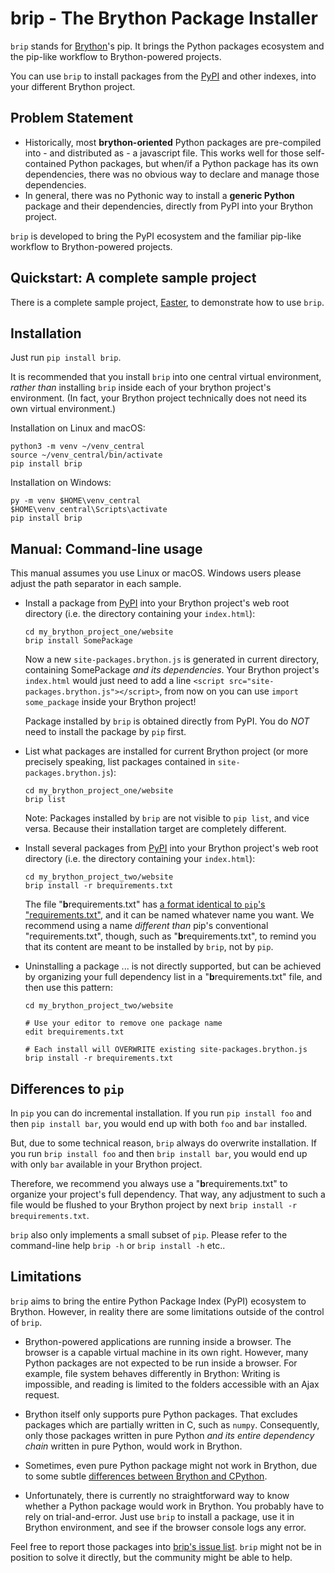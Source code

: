 # brip - The Brython Package Installer

`brip` stands for [Brython](https://brython.info/)'s pip.
It brings the Python packages ecosystem and the pip-like workflow to Brython-powered projects.

You can use `brip` to install packages from the [PyPI](https://pypi.org) and other indexes, into your different Brython project.


## Problem Statement

* Historically, most **brython-oriented** Python packages are
  pre-compiled into - and distributed as - a javascript file.
  This works well for those self-contained Python packages,
  but when/if a Python package has its own dependencies,
  there was no obvious way to declare and manage those dependencies.
* In general, there was no Pythonic way to install a **generic Python** package
  and their dependencies, directly from PyPI into your Brython project.

`brip` is developed to bring the PyPI ecosystem and the familiar pip-like workflow
to Brython-powered projects.


## Quickstart: A complete sample project

There is a complete sample project, [Easter](https://github.com/rayluo/easter),
to demonstrate how to use `brip`.


## Installation

Just run `pip install brip`.

It is recommended that you install `brip` into one central virtual environment,
*rather than* installing `brip` inside each of your brython project's environment.
(In fact, your Brython project technically does not need its own virtual environment.)

Installation on Linux and macOS:

```
python3 -m venv ~/venv_central
source ~/venv_central/bin/activate
pip install brip
```

Installation on Windows:

```
py -m venv $HOME\venv_central
$HOME\venv_central\Scripts\activate
pip install brip
```


## Manual: Command-line usage

This manual assumes you use Linux or macOS.
Windows users please adjust the path separator in each sample.

* Install a package from [PyPI](https://pypi.org) into your Brython project's
  web root directory (i.e. the directory containing your `index.html`):

  ```
  cd my_brython_project_one/website
  brip install SomePackage
  ```

  Now a new `site-packages.brython.js` is generated in current directory,
  containing SomePackage *and its dependencies*.
  Your Brython project's `index.html` would just need to add a line
  `<script src="site-packages.brython.js"></script>`,
  from now on you can use `import some_package` inside your Brython project!

  Package installed by `brip` is obtained directly from PyPI.
  You do *NOT* need to install the package by `pip` first.


* List what packages are installed for current Brython project
  (or more precisely speaking, list packages contained in `site-packages.brython.js`):

  ```
  cd my_brython_project_one/website
  brip list
  ```

  Note:
  Packages installed by `brip` are not visible to `pip list`, and vice versa.
  Because their installation target are completely different.


* Install several packages from [PyPI](https://pypi.org) into your Brython project's
  web root directory (i.e. the directory containing your `index.html`):

  ```
  cd my_brython_project_two/website
  brip install -r brequirements.txt
  ```

  The file "**b**requirements.txt" has
  [a format identical to `pip`'s "requirements.txt"](https://pip.pypa.io/en/stable/cli/pip_install/#requirements-file-format),
  and it can be named whatever name you want.
  We recommend using a name *different than* pip's conventional "requirements.txt",
  though, such as "**b**requirements.txt",
  to remind you that its content are meant to be installed by `brip`, not by `pip`.


* Uninstalling a package ... is not directly supported, but can be achieved by
  organizing your full dependency list in a "**b**requirements.txt" file,
  and then use this pattern:

  ```
  cd my_brython_project_two/website

  # Use your editor to remove one package name
  edit brequirements.txt

  # Each install will OVERWRITE existing site-packages.brython.js
  brip install -r brequirements.txt
  ```


## Differences to `pip`

In `pip` you can do incremental installation.
If you run `pip install foo` and then `pip install bar`,
you would end up with both `foo` and `bar` installed.

But, due to some technical reason, `brip` always do overwrite installation.
If you run `brip install foo` and then `brip install bar`,
you would end up with only `bar` available in your Brython project.

Therefore, we recommend you always use a "**b**requirements.txt"
to organize your project's full dependency.
That way, any adjustment to such a file would be flushed to your Brython project
by next `brip install -r brequirements.txt`.

`brip` also only implements a small subset of `pip`.
Please refer to the command-line help `brip -h` or `brip install -h` etc..


## Limitations

`brip` aims to bring the entire Python Package Index (PyPI) ecosystem to Brython.
However, in reality there are some limitations outside of the control of `brip`.

* Brython-powered applications are running inside a browser.
  The browser is a capable virtual machine in its own right.
  However, many Python packages are not expected to be run inside a browser.
  For example, file system behaves differently in Brython: Writing is impossible,
  and reading is limited to the folders accessible with an Ajax request.

* Brython itself only supports pure Python packages.
  That excludes packages which are partially written in C, such as `numpy`.
  Consequently, only those packages written in pure Python
  *and its entire dependency chain* written in pure Python, would work in Brython.

* Sometimes, even pure Python package might not work in Brython, due to some subtle
  [differences between Brython and CPython](https://brython.info/static_doc/en/stdlib.html).

* Unfortunately, there is currently no straightforward way to know
  whether a Python package would work in Brython.
  You probably have to rely on trial-and-error.
  Just use `brip` to install a package, use it in Brython environment,
  and see if the browser console logs any error.

Feel free to report those packages into
[brip's issue list](https://github.com/rayluo/brip/issues).
`brip` might not be in position to solve it directly,
but the community might be able to help.

